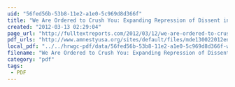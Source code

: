 ```yaml
---
uid: "56fed56b-53b8-11e2-a1e0-5c969d8d366f"
title: "We Are Ordered to Crush You: Expanding Repression of Dissent in Iran | Full Text Reports..."
created: "2012-03-13 02:29:04"
page_url: "http://fulltextreports.com/2012/03/12/we-are-ordered-to-crush-you-expanding-repression-of-dissent-in-iran/"
pdf_urls: "http://www.amnestyusa.org/sites/default/files/mde130022012en.pdf"
local_pdf: "../../hrwgc-pdf/data/56fed56b-53b8-11e2-a1e0-5c969d8d366f-we-are-ordered-to-crush-you-expanding-repression-of-dissent-in-iran-full-text-reports.pdf"
filename: "We Are Ordered to Crush You: Expanding Repression of Dissent in Iran | Full Text Reports.html"
category: "pdf"
tags: 
 - PDF
---
```


